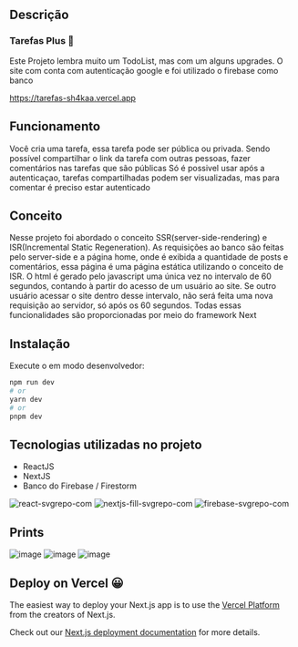 ## Descrição
### Tarefas Plus 🤗
Este Projeto lembra muito um TodoList, mas com um alguns upgrades. O site com conta com autenticação google e foi utilizado o firebase como banco

https://tarefas-sh4kaa.vercel.app

## Funcionamento
Você cria uma tarefa, essa tarefa pode ser pública ou privada. Sendo possível compartilhar o link da tarefa com outras pessoas, fazer comentários nas tarefas que são públicas
Só é possivel usar após a autenticaçao, tarefas compartilhadas podem ser visualizadas, mas para comentar é preciso estar autenticado

## Conceito
Nesse projeto foi abordado o conceito SSR(server-side-rendering) e ISR(Incremental Static Regeneration). As requisições ao banco são feitas pelo server-side e a página home, onde é exibida a quantidade de posts e comentários, essa página é uma página estática utilizando o conceito de ISR.
O html é gerado pelo javascript uma única vez no intervalo de 60 segundos, contando à partir do acesso de um usuário ao site. Se outro usuário acessar o site dentro desse intervalo, não será feita uma nova requisição ao servidor, só após os 60 segundos. Todas essas funcionalidades são proporcionadas por meio do framework Next

## Instalação

Execute o em modo desenvolvedor:

```bash
npm run dev
# or
yarn dev
# or
pnpm dev
```

## Tecnologias utilizadas no projeto
- ReactJS
- NextJS
- Banco do Firebase / Firestorm

![react-svgrepo-com](https://github.com/Sh4kaa/tarefas/assets/27507717/40caf372-acaf-4273-90a0-ec5c65e90bfd)
![nextjs-fill-svgrepo-com](https://github.com/Sh4kaa/tarefas/assets/27507717/7d6cca1c-f4a8-4e23-9246-ef0afd6ab1f0)
![firebase-svgrepo-com](https://github.com/Sh4kaa/tarefas/assets/27507717/8a198883-ec0f-4bba-832e-10e84e05f25c)

## Prints

![image](https://github.com/Sh4kaa/tarefas/assets/27507717/e9703d3a-b6d4-4bae-85b2-c3f39143a66c)
![image](https://github.com/Sh4kaa/tarefas/assets/27507717/8916e3f9-2db2-41ed-ac92-b517896c342d)
![image](https://github.com/Sh4kaa/tarefas/assets/27507717/9f097947-63b7-4daa-82dc-f98f76d16621)



## Deploy on Vercel 😀

The easiest way to deploy your Next.js app is to use the [Vercel Platform](https://vercel.com/new?utm_medium=default-template&filter=next.js&utm_source=create-next-app&utm_campaign=create-next-app-readme) from the creators of Next.js.

Check out our [Next.js deployment documentation](https://nextjs.org/docs/deployment) for more details.
